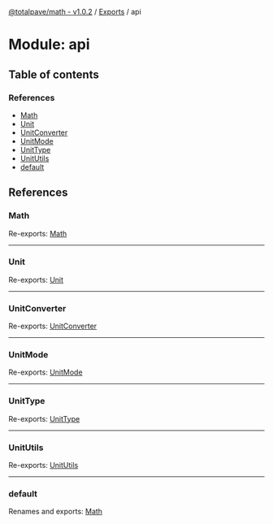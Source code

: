 [@totalpave/math - v1.0.2](../README.md) / [Exports](../modules.md) / api

# Module: api

## Table of contents

### References

- [Math](api.md#math)
- [Unit](api.md#unit)
- [UnitConverter](api.md#unitconverter)
- [UnitMode](api.md#unitmode)
- [UnitType](api.md#unittype)
- [UnitUtils](api.md#unitutils)
- [default](api.md#default)

## References

### Math

Re-exports: [Math](Math.md#math)

___

### Unit

Re-exports: [Unit](../enums/Unit.Unit-1.md)

___

### UnitConverter

Re-exports: [UnitConverter](../classes/UnitConverter.UnitConverter-1.md)

___

### UnitMode

Re-exports: [UnitMode](../enums/UnitMode.UnitMode-1.md)

___

### UnitType

Re-exports: [UnitType](../enums/UnitType.UnitType-1.md)

___

### UnitUtils

Re-exports: [UnitUtils](../classes/UnitUtils.UnitUtils-1.md)

___

### default

Renames and exports: [Math](Math.md#math)
